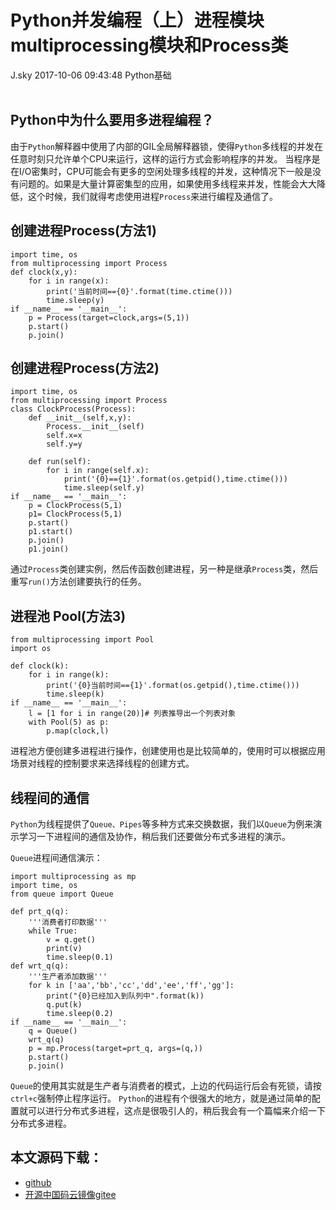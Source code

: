 <div class="blog-article">
<h1 class="title">Python并发编程（上）进程模块multiprocessing模块和Process类</h1>
<span class="author">J.sky</span>
<span class="time">2017-10-06 09:43:48</span>
<span class="tag">Python基础</span>
</div>
</br>

## Python中为什么要用多进程编程？

由于`Python`解释器中使用了内部的GIL全局解释器锁，使得`Python`多线程的并发在任意时刻只允许单个CPU来运行，这样的运行方式会影响程序的并发。
当程序是在I/O密集时，CPU可能会有更多的空闲处理多线程的并发，这种情况下一般是没有问题的。如果是大量计算密集型的应用，如果使用多线程来并发，性能会大大降低，这个时候，我们就得考虑使用进程`Process`来进行编程及通信了。

## 创建进程Process(方法1)

<pre><code class="python">import time, os
from multiprocessing import Process
def clock(x,y):
    for i in range(x):
        print('当前时间=={0}'.format(time.ctime()))
        time.sleep(y)
if __name__ == '__main__':
    p = Process(target=clock,args=(5,1))
    p.start()
    p.join()
</code></pre>

## 创建进程Process(方法2)

<pre><code class="python">import time, os
from multiprocessing import Process
class ClockProcess(Process):
    def __init__(self,x,y):
        Process.__init__(self)
        self.x=x
        self.y=y

    def run(self):
        for i in range(self.x):
            print('{0}=={1}'.format(os.getpid(),time.ctime()))
            time.sleep(self.y)
if __name__ == '__main__':
    p = ClockProcess(5,1)
    p1= ClockProcess(5,1)
    p.start()
    p1.start()
    p.join()
    p1.join()
</code></pre>

通过`Process`类创建实例，然后传函数创建进程，另一种是继承`Process`类，然后重写`run()`方法创建要执行的任务。

## 进程池 Pool(方法3)

<pre><code class="python">from multiprocessing import Pool
import os

def clock(k):
    for i in range(k):
        print('{0}当前时间=={1}'.format(os.getpid(),time.ctime()))
        time.sleep(k)
if __name__ == '__main__':
    l = [1 for i in range(20)]# 列表推导出一个列表对象
    with Pool(5) as p:
        p.map(clock,l)
</code></pre>

进程池方便创建多进程进行操作，创建使用也是比较简单的，使用时可以根据应用场景对线程的控制要求来选择线程的创建方式。

## 线程间的通信

`Python`为线程提供了`Queue、Pipes`等多种方式来交换数据，我们以`Queue`为例来演示学习一下进程间的通信及协作，稍后我们还要做分布式多进程的演示。

`Queue`进程间通信演示：

<pre><code class="python">import multiprocessing as mp
import time, os
from queue import Queue

def prt_q(q):
    '''消费者打印数据'''
    while True:
        v = q.get()
        print(v)
        time.sleep(0.1)
def wrt_q(q):
    '''生产者添加数据'''
    for k in ['aa','bb','cc','dd','ee','ff','gg']:
        print("{0}已经加入到队列中".format(k))
        q.put(k)
        time.sleep(0.2)
if __name__ == '__main__':
    q = Queue()
    wrt_q(q)
    p = mp.Process(target=prt_q, args=(q,))
    p.start()
    p.join()
</code></pre>

`Queue`的使用其实就是生产者与消费者的模式，上边的代码运行后会有死锁，请按`ctrl+c`强制停止程序运行。
`Python`的进程有个很强大的地方，就是通过简单的配置就可以进行分布式多进程，这点是很吸引人的，稍后我会有一个篇幅来介绍一下分布式多进程。

## 本文源码下载：

+ [github](https://github.com/bosichong/17python.com/tree/master/multiprocessingtest.py)
+ [开源中国码云镜像gitee](https://gitee.com/J_Sky/17python.com/tree/master/multiprocessingtest.py)